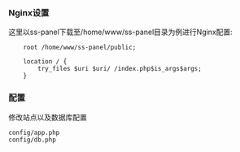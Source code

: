 ### Nginx设置

这里以ss-panel下载至/home/www/ss-panel目录为例进行Nginx配置:

```
    root /home/www/ss-panel/public;

    location / {
        try_files $uri $uri/ /index.php$is_args$args;
    }
```

### 配置

修改站点以及数据库配置
```
config/app.php
config/db.php
```

